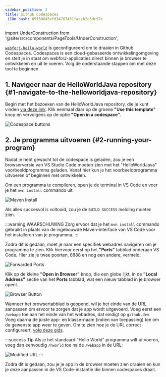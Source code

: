 ```yaml
---
sidebar_position: 2
title: Github Codespaces
_i18n_hash: 05f50845efd34767431faacb2e5dc97e
---
```

import UnderConstruction from '@site/src/components/PageTools/UnderConstruction';

[`webforj-hello-world`](https://github.com/webforj/webforj-hello-world) is geconfigureerd om te draaien in Github Codespaces. Codespaces is een cloud-gebaseerde ontwikkelingomgeving en stelt je in staat om webforJ-applicaties direct binnen je browser te ontwikkelen en uit te voeren. Volg de onderstaande stappen om met deze tool te beginnen:

## 1. Navigeer naar de HelloWorldJava repository {#1-navigate-to-the-helloworldjava-repository}

Begin met het bezoeken van de HelloWorldJava repository, die je kunt vinden [via deze link](https://github.com/webforj/webforj-hello-world). Klik eenmaal daar op de groene **"Use this template"** knop en vervolgens op de optie **"Open in a codespace"**.

![Codespace buttons](/img/bbj-installation/github/1.png#rounded-border)

## 2. Je programma uitvoeren {#2-running-your-program}

Nadat je hebt gewacht tot de codespace is geladen, zou je een browserversie van VS Studio Code moeten zien met het "HelloWorldJava" voorbeeldprogramma geladen. Vanaf hier kun je het voorbeeldprogramma uitvoeren of beginnen met ontwikkelen.

Om een programma te compileren, open je de terminal in VS Code en voer je het `mvn install` commando uit.

![Maven Install](/img/bbj-installation/github/2.png#rounded-border)

Als alles succesvol is voltooid, zou je de `BUILD SUCCESS` melding moeten zien.

:::warning WAARSCHUWING 
Zorg ervoor dat je het `mvn install` commando gebruikt in plaats van de ingebouwde Maven-interface van VS Code voor het installeren van je programma.
:::

Zodra dit is gedaan, moet je naar een specifiek webadres navigeren om je programma te zien. Klik hiervoor eerst op het **"Ports"** tabblad onderaan VS Code. Hier zie je twee poorten, 8888 en nog een andere, vermeld.

![Forwarded Ports](/img/bbj-installation/github/3.png#rounded-border)

Klik op de kleine **"Open in Browser"** knop, die een globe lijkt, in de **"Local Address"** sectie van het **Ports** tabblad, wat een nieuw tabblad in je browser opent.

![Browser Button](/img/bbj-installation/github/4.png#rounded-border)

Wanneer het browsertabblad is geopend, wil je het einde van de URL aanpassen om ervoor te zorgen dat je app wordt uitgevoerd. Voeg eerst een `/webapp` toe aan het einde van het webadres, dat eindigt op `github.dev`. Voeg daarna de juiste app- en klasse-naam (indien van toepassing) toe om de gewenste app weer te geven. Om te zien hoe je de URL correct configureert, [volg deze gids](./configuration).

:::success Tip
Als je het standaard "Hello World" programma wilt uitvoeren, voeg dan eenvoudig `/hworld` toe na de `/webapp` in de URL:
<br />

![Modified URL](/img/bbj-installation/github/5.png#rounded-border)
:::


Zodra dit is gedaan, zou je je app in de browser moeten zien draaien en kun je deze aanpassen in de VS Code-instantie die binnen codespaces draait.
